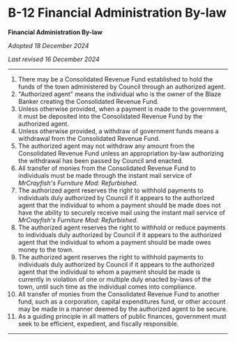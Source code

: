 # B-12 Financial Administration By-law

**Financial Administration By-law**

*Adopted 18 December 2024*

*Last revised 16 December 2024*

---

1. There may be a Consolidated Revenue Fund established to hold the funds of the town administered by Council through an authorized agent.
2. "Authorized agent" means the individual who is the owner of the Blaze Banker creating the Consolidated Revenue Fund.
3. Unless otherwise provided, when a payment is made to the government, it must be deposited into the Consolidated Revenue Fund by the authorized agent.
4. Unless otherwise provided, a withdraw of government funds means a withdrawal from the Consolidated Revenue Fund.
5. The authorized agent may not withdraw any amount from the Consolidated Revenue Fund unless an appropriation by-law authorizing the withdrawal has been passed by Council and enacted.
6. All transfer of monies from the Consolidated Revenue Fund to individuals must be made through the instant mail service of *MrCrayfish's Furniture Mod: Refurbished*.
7. The authorized agent reserves the right to withhold payments to individuals duly authorized by Council if it appears to the authorized agent that the individual to whom a payment should be made does not have the ability to securely receive mail using the instant mail service of *MrCrayfish's Furniture Mod: Refurbished*.
8. The authorized agent reserves the right to withhold or reduce payments to individuals duly authorized by Council if it appears to the authorized agent that the individual to whom a payment should be made owes money to the town.
9. The authorized agent reserves the right to withhold payments to individuals duly authorized by Council if it appears to the authorized agent that the individual to whom a payment should be made is currently in violation of one or multiple duly enacted by-laws of the town, until such time as the individual comes into compliance.
10. All transfer of monies from the Consolidated Revenue Fund to another fund, such as a corporation, capital expenditures fund, or other account may be made in a manner deemed by the authorized agent to be secure.
11. As a guiding principle in all matters of public finances, government must seek to be efficient, expedient, and fiscally responsible.

---
